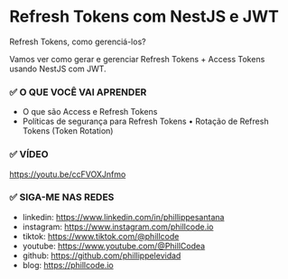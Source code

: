# Refresh Tokens com NestJS e JWT

Refresh Tokens, como gerenciá-los?

Vamos ver como gerar e gerenciar Refresh Tokens + Access Tokens usando NestJS com JWT.

### ✅ O QUE VOCÊ VAI APRENDER

* O que são Access e Refresh Tokens
* Políticas de segurança para Refresh Tokens
• Rotação de Refresh Tokens (Token Rotation)

### ✅ VÍDEO

https://youtu.be/ccFVOXJnfmo

### ✅ SIGA-ME NAS REDES

* linkedin: https://www.linkedin.com/in/phillippesantana
* instagram: https://www.instagram.com/phillcode.io
* tiktok: https://www.tiktok.com/@phillcode
* youtube: https://www.youtube.com/@PhillCodea
* github: https://github.com/phillippelevidad
* blog: https://phillcode.io
